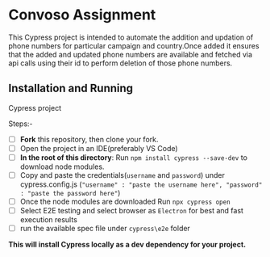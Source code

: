 
# Convoso Assignment

This Cypress project is intended to automate the addition and updation of phone numbers for particular campaign and country.Once added it ensures that the added and updated phone numbers are available and fetched via api calls using their id to perform deletion of those phone numbers.


## Installation and Running

Cypress project

Steps:-
- [ ] **Fork** this repository, then clone your fork.
- [ ] Open the project in an IDE(preferably VS Code)
- [ ] **In the root of this directory**: Run `npm install cypress --save-dev` to download node modules.
- [ ] Copy and paste the credentials(`username` and `password`) under cypress.config.js (`"username" : "paste the username here", "password" : "paste the password here"`)
- [ ] Once the node modules are downloaded Run `npx cypress open`
- [ ] Select E2E testing and select browser as `Electron` for best and fast execution results
- [ ] run the available spec file under `cypress\e2e` folder

**This will install Cypress locally as a dev dependency for your project.**

